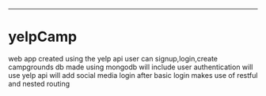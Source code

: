 ----------------
# yelpCamp
web app created using the yelp api
user can signup,login,create campgrounds
db made using mongodb
will include user authentication
will use yelp api
will add social media login after basic login
makes use of restful and nested routing